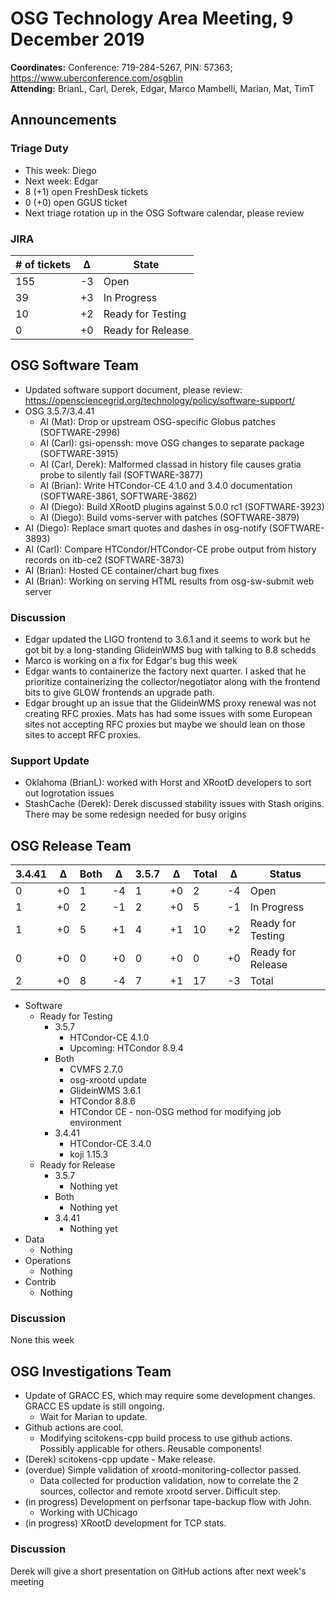 # OSG Technology Area Meeting,  9 December 2019

**Coordinates:** Conference: 719-284-5267, PIN: 57363; <https://www.uberconference.com/osgblin>  
**Attending:** BrianL, Carl, Derek, Edgar, Marco Mambelli, Marian, Mat, TimT


## Announcements


### Triage Duty

-   This week: Diego
-   Next week: Edgar
-   8 (+1) open FreshDesk tickets
-   0 (+0) open GGUS ticket
-   Next triage rotation up in the OSG Software calendar, please review


### JIRA

| # of tickets | &Delta; | State             |
|------------ |------- |----------------- |
| 155          | -3      | Open              |
| 39           | +3      | In Progress       |
| 10           | +2      | Ready for Testing |
| 0            | +0      | Ready for Release |


## OSG Software Team

-   Updated software support document, please review: <https://opensciencegrid.org/technology/policy/software-support/>
-   OSG 3.5.7/3.4.41  
    -   AI (Mat): Drop or upstream OSG-specific Globus patches (SOFTWARE-2996)
    -   AI (Carl): gsi-openssh: move OSG changes to separate package (SOFTWARE-3915)
    -   AI (Carl, Derek): Malformed classad in history file causes gratia probe to silently fail (SOFTWARE-3877)
    -   AI (Brian): Write HTCondor-CE 4.1.0 and 3.4.0 documentation (SOFTWARE-3861, SOFTWARE-3862)
    -   AI (Diego): Build XRootD plugins against 5.0.0 rc1 (SOFTWARE-3923)
    -   AI (Diego): Build voms-server with patches (SOFTWARE-3879)
-   AI (Diego): Replace smart quotes and dashes in osg-notify (SOFTWARE-3893)
-   AI (Carl): Compare HTCondor/HTCondor-CE probe output from history records on itb-ce2 (SOFTWARE-3873)
-   AI (Brian): Hosted CE container/chart bug fixes
-   AI (Brian): Working on serving HTML results from osg-sw-submit web server


### Discussion

-   Edgar updated the LIGO frontend to 3.6.1 and it seems to work but he got bit by a long-standing GlideinWMS bug with talking to 8.8 schedds
-   Marco is working on a fix for Edgar's bug this week
-   Edgar wants to containerize the factory next quarter. I asked that he prioritize containerizing the collector/negotiator along with the frontend bits to give GLOW frontends an upgrade path.
-   Edgar brought up an issue that the GlideinWMS proxy renewal was not creating RFC proxies. Mats has had some issues with some European sites not accepting RFC proxies but maybe we should lean on those sites to accept RFC proxies.


### Support Update

-   Oklahoma (BrianL): worked with Horst and XRootD developers to sort out logrotation issues
-   StashCache (Derek): Derek discussed stability issues with Stash origins. There may be some redesign needed for busy origins


## OSG Release Team

| 3.4.41 | &Delta; | Both | &Delta; | 3.5.7 | &Delta; | Total | &Delta; | Status            |
| ------ | ------- | ---- | ------- | ----- | ------- | ----- | ------- | ----------------- |
| 0      | +0      | 1    | -4      | 1     | +0      | 2     | -4      | Open              |
| 1      | +0      | 2    | -1      | 2     | +0      | 5     | -1      | In Progress       |
| 1      | +0      | 5    | +1      | 4     | +1      | 10    | +2      | Ready for Testing |
| 0      | +0      | 0    | +0      | 0     | +0      | 0     | +0      | Ready for Release |
| 2      | +0      | 8    | -4      | 7     | +1      | 17    | -3      | Total             |

-   Software  
    -   Ready for Testing  
        -   3.5.7  
            -   HTCondor-CE 4.1.0
            -   Upcoming: HTCondor 8.9.4
        -   Both  
            -   CVMFS 2.7.0
            -   osg-xrootd update
            -   GlideinWMS 3.6.1
            -   HTCondor 8.8.6
            -   HTCondor CE - non-OSG method for modifying job environment
        -   3.4.41  
            -   HTCondor-CE 3.4.0
            -   koji 1.15.3
    -   Ready for Release  
        -   3.5.7  
            -   Nothing yet
        -   Both  
            -   Nothing yet
        -   3.4.41  
            -   Nothing yet
-   Data  
    -   Nothing
-   Operations  
    -   Nothing
-   Contrib  
    -   Nothing


### Discussion

None this week


## OSG Investigations Team

-   Update of GRACC ES, which may require some development changes.  GRACC ES update is still ongoing.  
    -   Wait for Marian to update.
-   Github actions are cool.  
    -   Modifying scitokens-cpp build process to use github actions.  Possibly applicable for others.  Reusable components!
-   (Derek) scitokens-cpp update - Make release.
-   (overdue) Simple validation of xrootd-monitoring-collector passed.  
    -   Data collected for production validation, now to correlate the 2 sources, collector and remote xrootd server.  Difficult step.
-   (in progress) Development on perfsonar tape-backup flow with John.  
    -   Working with UChicago
-   (in progress) XRootD development for TCP stats.


### Discussion

Derek will give a short presentation on GitHub actions after next week's meeting
